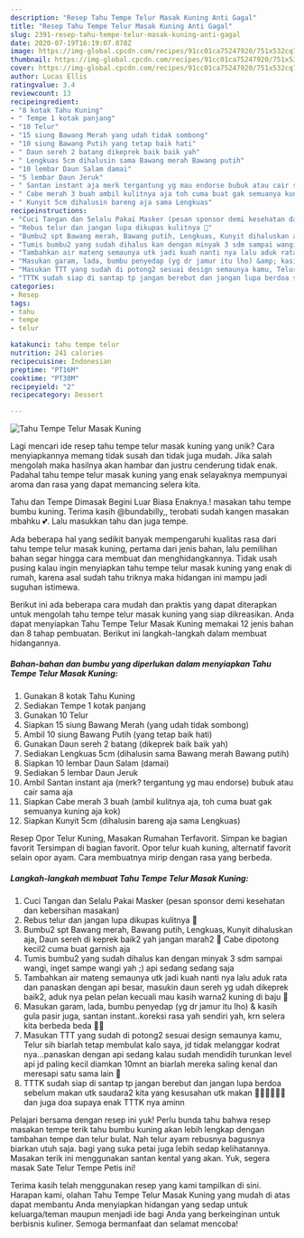 ```yaml
---
description: "Resep Tahu Tempe Telur Masak Kuning Anti Gagal"
title: "Resep Tahu Tempe Telur Masak Kuning Anti Gagal"
slug: 2391-resep-tahu-tempe-telur-masak-kuning-anti-gagal
date: 2020-07-19T16:19:07.878Z
image: https://img-global.cpcdn.com/recipes/91cc01ca75247920/751x532cq70/tahu-tempe-telur-masak-kuning-foto-resep-utama.jpg
thumbnail: https://img-global.cpcdn.com/recipes/91cc01ca75247920/751x532cq70/tahu-tempe-telur-masak-kuning-foto-resep-utama.jpg
cover: https://img-global.cpcdn.com/recipes/91cc01ca75247920/751x532cq70/tahu-tempe-telur-masak-kuning-foto-resep-utama.jpg
author: Lucas Ellis
ratingvalue: 3.4
reviewcount: 13
recipeingredient:
- "8 kotak Tahu Kuning"
- " Tempe 1 kotak panjang"
- "10 Telur"
- "15 siung Bawang Merah yang udah tidak sombong"
- "10 siung Bawang Putih yang tetap baik hati"
- " Daun sereh 2 batang dikeprek baik baik yah"
- " Lengkuas 5cm dihalusin sama Bawang merah Bawang putih"
- "10 lembar Daun Salam damai"
- "5 lembar Daun Jeruk"
- " Santan instant aja merk tergantung yg mau endorse bubuk atau cair sama aja"
- " Cabe merah 3 buah ambil kulitnya aja toh cuma buat gak semuanya kuning aja kok"
- " Kunyit 5cm dihalusin bareng aja sama Lengkuas"
recipeinstructions:
- "Cuci Tangan dan Selalu Pakai Masker (pesan sponsor demi kesehatan dan kebersihan masakan)"
- "Rebus telur dan jangan lupa dikupas kulitnya 🤗"
- "Bumbu2 spt Bawang merah, Bawang putih, Lengkuas, Kunyit dihaluskan aja, Daun sereh di keprek baik2 yah jangan marah2 🤗 Cabe dipotong kecil2 cuma buat garnish aja"
- "Tumis bumbu2 yang sudah dihalus kan dengan minyak 3 sdm sampai wangi, inget sampe wangi yah ;) api sedang sedang saja"
- "Tambahkan air mateng semaunya utk jadi kuah nanti nya lalu aduk rata dan panaskan dengan api besar, masukin daun sereh yg udah dikeprek baik2, aduk nya pelan pelan kecuali mau kasih warna2 kuning di baju 🤣"
- "Masukan garam, lada, bumbu penyedap (yg dr jamur itu lho) &amp; kasih gula pasir juga, santan instant..koreksi rasa yah sendiri yah, krn selera kita berbeda beda 🙏🏽"
- "Masukan TTT yang sudah di potong2 sesuai design semaunya kamu, Telur sih biarlah tetap membulat kalo saya, jd tidak melanggar kodrat nya...panaskan dengan api sedang kalau sudah mendidih turunkan level api jd paling kecil diamkan 10mnt an biarlah mereka saling kenal dan meresapi satu sama lain 🥰"
- "TTTK sudah siap di santap tp jangan berebut dan jangan lupa berdoa sebelum makan utk saudara2 kita yang kesusahan utk makan 🙏🏽🙏🏽🙏🏽dan juga doa supaya enak TTTK nya aminn"
categories:
- Resep
tags:
- tahu
- tempe
- telur

katakunci: tahu tempe telur 
nutrition: 241 calories
recipecuisine: Indonesian
preptime: "PT16M"
cooktime: "PT30M"
recipeyield: "2"
recipecategory: Dessert

---
```



![Tahu Tempe Telur Masak Kuning](https://img-global.cpcdn.com/recipes/91cc01ca75247920/751x532cq70/tahu-tempe-telur-masak-kuning-foto-resep-utama.jpg)

Lagi mencari ide resep tahu tempe telur masak kuning yang unik? Cara menyiapkannya memang tidak susah dan tidak juga mudah. Jika salah mengolah maka hasilnya akan hambar dan justru cenderung tidak enak. Padahal tahu tempe telur masak kuning yang enak selayaknya mempunyai aroma dan rasa yang dapat memancing selera kita.

Tahu dan Tempe Dimasak Begini Luar Biasa Enaknya.! masakan tahu tempe bumbu kuning. Terima kasih @bundabilly,, terobati sudah kangen masakan mbahku 💕. Lalu masukkan tahu dan juga tempe.

Ada beberapa hal yang sedikit banyak mempengaruhi kualitas rasa dari tahu tempe telur masak kuning, pertama dari jenis bahan, lalu pemilihan bahan segar hingga cara membuat dan menghidangkannya. Tidak usah pusing kalau ingin menyiapkan tahu tempe telur masak kuning yang enak di rumah, karena asal sudah tahu triknya maka hidangan ini mampu jadi suguhan istimewa.


Berikut ini ada beberapa cara mudah dan praktis yang dapat diterapkan untuk mengolah tahu tempe telur masak kuning yang siap dikreasikan. Anda dapat menyiapkan Tahu Tempe Telur Masak Kuning memakai 12 jenis bahan dan 8 tahap pembuatan. Berikut ini langkah-langkah dalam membuat hidangannya.

<!--inarticleads1-->

##### Bahan-bahan dan bumbu yang diperlukan dalam menyiapkan Tahu Tempe Telur Masak Kuning:

1. Gunakan 8 kotak Tahu Kuning
1. Sediakan  Tempe 1 kotak panjang
1. Gunakan 10 Telur
1. Siapkan 15 siung Bawang Merah (yang udah tidak sombong)
1. Ambil 10 siung Bawang Putih (yang tetap baik hati)
1. Gunakan  Daun sereh 2 batang (dikeprek baik baik yah)
1. Sediakan  Lengkuas 5cm (dihalusin sama Bawang merah Bawang putih)
1. Siapkan 10 lembar Daun Salam (damai)
1. Sediakan 5 lembar Daun Jeruk
1. Ambil  Santan instant aja (merk? tergantung yg mau endorse) bubuk atau cair sama aja
1. Siapkan  Cabe merah 3 buah (ambil kulitnya aja, toh cuma buat gak semuanya kuning aja kok)
1. Siapkan  Kunyit 5cm (dihalusin bareng aja sama Lengkuas)


Resep Opor Telur Kuning, Masakan Rumahan Terfavorit. Simpan ke bagian favorit Tersimpan di bagian favorit. Opor telur kuah kuning, alternatif favorit selain opor ayam. Cara membuatnya mirip dengan rasa yang berbeda. 

<!--inarticleads2-->

##### Langkah-langkah membuat Tahu Tempe Telur Masak Kuning:

1. Cuci Tangan dan Selalu Pakai Masker (pesan sponsor demi kesehatan dan kebersihan masakan)
1. Rebus telur dan jangan lupa dikupas kulitnya 🤗
1. Bumbu2 spt Bawang merah, Bawang putih, Lengkuas, Kunyit dihaluskan aja, Daun sereh di keprek baik2 yah jangan marah2 🤗 Cabe dipotong kecil2 cuma buat garnish aja
1. Tumis bumbu2 yang sudah dihalus kan dengan minyak 3 sdm sampai wangi, inget sampe wangi yah ;) api sedang sedang saja
1. Tambahkan air mateng semaunya utk jadi kuah nanti nya lalu aduk rata dan panaskan dengan api besar, masukin daun sereh yg udah dikeprek baik2, aduk nya pelan pelan kecuali mau kasih warna2 kuning di baju 🤣
1. Masukan garam, lada, bumbu penyedap (yg dr jamur itu lho) &amp; kasih gula pasir juga, santan instant..koreksi rasa yah sendiri yah, krn selera kita berbeda beda 🙏🏽
1. Masukan TTT yang sudah di potong2 sesuai design semaunya kamu, Telur sih biarlah tetap membulat kalo saya, jd tidak melanggar kodrat nya...panaskan dengan api sedang kalau sudah mendidih turunkan level api jd paling kecil diamkan 10mnt an biarlah mereka saling kenal dan meresapi satu sama lain 🥰
1. TTTK sudah siap di santap tp jangan berebut dan jangan lupa berdoa sebelum makan utk saudara2 kita yang kesusahan utk makan 🙏🏽🙏🏽🙏🏽dan juga doa supaya enak TTTK nya aminn


Pelajari bersama dengan resep ini yuk! Perlu bunda tahu bahwa resep masakan tempe terik tahu bumbu kuning akan lebih lengkap dengan tambahan tempe dan telur bulat. Nah telur ayam rebusnya bagusnya biarkan utuh saja. bagi yang suka petai juga lebih sedap kelihatannya. Masakan terik ini menggunakan santan kental yang akan. Yuk, segera masak Sate Telur Tempe Petis ini! 

Terima kasih telah menggunakan resep yang kami tampilkan di sini. Harapan kami, olahan Tahu Tempe Telur Masak Kuning yang mudah di atas dapat membantu Anda menyiapkan hidangan yang sedap untuk keluarga/teman maupun menjadi ide bagi Anda yang berkeinginan untuk berbisnis kuliner. Semoga bermanfaat dan selamat mencoba!
